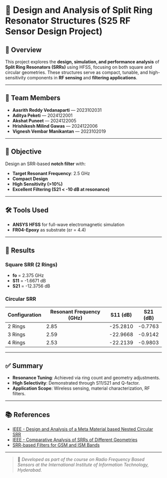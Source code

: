 # 📡 Design and Analysis of Split Ring Resonator Structures (S25 RF Sensor Design Project)


## 📘 Overview

This project explores the **design, simulation, and performance analysis** of **Split Ring Resonators (SRRs)** using HFSS, focusing on both square and circular geometries. These structures serve as compact, tunable, and high-sensitivity components in **RF sensing** and **filtering applications**.

---

## 👥 Team Members

- **Aasrith Reddy Vedanaparti** — 2023102031  
- **Aditya Peketi** — 2024122001  
- **Akshat Puneet** — 2024122005  
- **Hrishikesh Milind Gawas** — 2024122006  
- **Vignesh Vembar Manikantan** — 2023102019  

---

## 🎯 Objective

Design an SRR-based **notch filter** with:

- **Target Resonant Frequency**: 2.5 GHz  
- **Compact Design**  
- **High Sensitivity (>10%)**  
- **Excellent Filtering (S21 < -10 dB at resonance)**

---

## 🛠️ Tools Used

- **ANSYS HFSS** for full-wave electromagnetic simulation
- **FR04-Epoxy** as substrate (εr = 4.4)

---

## 🧪 Results

### Square SRR (2 Rings)
- **fo** = 2.375 GHz  
- **S11** = -1.6671 dB  
- **S21** = -12.3756 dB

### Circular SRR
| Configuration | Resonant Frequency (GHz) | S11 (dB)     | S21 (dB)     |
|---------------|--------------------------|--------------|--------------|
| 2 Rings       | 2.85                     | -25.2810     | -0.7763      |
| 3 Rings       | 2.59                     | -22.9668     | -0.9142      |
| 4 Rings       | 2.53                     | -22.2139     | -0.9803      |

---

## ✅ Summary

- **Resonance Tuning**: Achieved via ring count and geometry adjustments.
- **High Selectivity**: Demonstrated through S11/S21 and Q-factor.
- **Application Scope**: Wireless sensing, material characterization, RF filters.

---

## 📚 References

- [IEEE - Design and Analysis of a Meta Material based Nested Circular SRR](https://doi.org/10.1109/ICACRS55517.2022.10029069)
- [IEEE - Comparative Analysis of SRRs of Different Geometries](https://doi.org/10.1109/AEMC.2011.6256871)
- [SRR-based Filters for GSM and ISM Bands](https://dergipark.org.tr/en/download/article-file/1034899)

---

> 📍 *Developed as part of the course on Radio Frequency Based Sensors at the International Institute of Information Technology, Hyderabad.*
